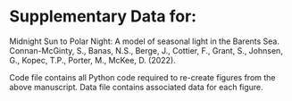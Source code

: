 # Supplementary Data for:

Midnight Sun to Polar Night: A model of seasonal light in the Barents Sea.
Connan-McGinty, S., Banas, N.S., Berge, J., Cottier, F., Grant, S., Johnsen, G., Kopec, T.P., Porter, M., McKee, D. (2022).

Code file contains all Python code required to re-create figures from the above manuscript.
Data file contains associated data for each figure. 

